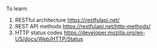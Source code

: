 To learn:
1. RESTful architecture https://restfulapi.net/
2. REST API methods https://restfulapi.net/http-methods/
3. HTTP status codes https://developer.mozilla.org/en-US/docs/Web/HTTP/Status